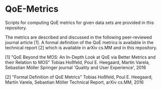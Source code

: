 # QoE-Metrics
Scripts for computing QoE metrics for given data sets are provided in this repository. 

The metrics are described and discussed in the following peer-reviewed journal article [1].
A formal definition of the QoE metrics is available in the technical report [2] which is available in arXiv cs.MM and in this repository.

[1] "QoE Beyond the MOS: An In-Depth Look at QoE via Better Metrics and their Relation to MOS"
    Tobias Hoßfeld, Poul E. Heegaard, Martín Varela, Sebastian Möller
    Springer journal 'Quality and User Experience', 2016

[2] "Formal Definition of QoE Metrics"
    Tobias Hoßfeld, Poul E. Heegaard, Martín Varela, Sebastian Möller
    Technical Report, arXiv cs.MM, 2016

